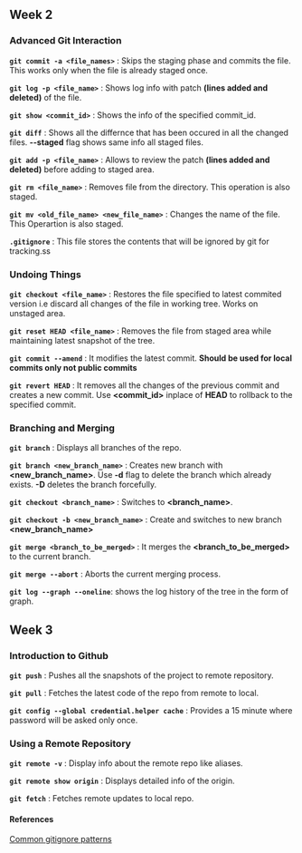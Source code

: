 ## Week 2

### Advanced Git Interaction

**`git commit -a <file_names>`** : Skips the staging phase and commits the file. This works only when the file is already staged once.

**`git log -p <file_name>`** : Shows log info with patch **(lines added and deleted)** of the file.

**`git show <commit_id>`** : Shows the info of the specified commit_id.

**`git diff`** : Shows all the differnce that has been occured in all the changed files. **--staged** flag shows same info all staged files.

**`git add -p <file_name>`** : Allows to review the patch **(lines added and deleted)** before adding to staged area.

**`git rm <file_name>`** : Removes file from the directory. This operation is also staged.

**`git mv <old_file_name> <new_file_name>`** : Changes the name of the file. This Operartion is also staged.

**`.gitignore`** : This file stores the contents that will be ignored by git for tracking.ss

### Undoing Things

**`git checkout <file_name>`** : Restores the file specified to latest commited version i.e discard all changes of the file in working tree. Works on unstaged area.

**`git reset HEAD <file_name>`** : Removes the file from staged area while maintaining latest snapshot of the tree.

**`git commit --amend`** : It modifies the latest commit. **Should be used for local commits only not public commits**

**`git revert HEAD`** : It removes all the changes of the previous commit and creates a new commit. Use **<commit_id>** inplace of **HEAD** to rollback to the specified commit.

### Branching and Merging

**`git branch`** : Displays all branches of the repo.

**`git branch <new_branch_name>`** : Creates new branch with **<new_branch_name>**. Use **-d** flag to delete the branch which already exists. **-D** deletes the branch forcefully.

**`git checkout <branch_name>`** : Switches to **<branch_name>**.

**`git checkout -b <new_branch_name>`** : Create and switches to new branch **<new_branch_name>**

**`git merge <branch_to_be_merged>`** : It merges the **<branch_to_be_merged>** to the current branch.

**`git merge --abort`** : Aborts the current merging process.

**`git log --graph --oneline`**: shows the log history of the tree in the form of graph.

## Week 3

### Introduction to Github

**`git push`** : Pushes all the snapshots of the project to remote repository.

**`git pull`** : Fetches the latest code of the repo from remote to local.

**`git config --global credential.helper cache`** : Provides a 15 minute where password will be asked only once.

### Using a Remote Repository

**`git remote -v`** : Display info about the remote repo like aliases.

**`git remote show origin`** : Displays detailed info of the origin.

**`git fetch`** : Fetches remote updates to local repo.

#### References
[Common gitignore patterns](https://gist.github.com/octocat/9257657)